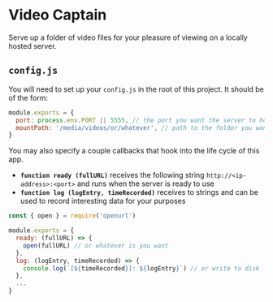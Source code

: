 # Video Captain

Serve up a folder of video files for your pleasure of viewing on a locally hosted server.

## `config.js`

You will need to set up your `config.js` in the root of this project. It should be of the form:

```js
module.exports = {
  port: process.env.PORT || 5555, // the port you want the server to host at
  mountPath: '/media/videos/or/whatever', // path to the folder you want to serve items from
}
```

You may also specify a couple callbacks that hook into the life cycle of this app. 
- **`function ready (fullURL)`** receives the following string `http://<ip-address>:<port>` and runs when the server is ready to use
- **`function log (logEntry, timeRecorded)`** receives to strings and can be used to record interesting data for your purposes

```js
const { open } = require('openurl')

module.exports = {
  ready: (fullURL) => {
    open(fullURL) // or whatever is you want
  },
  log: (logEntry, timeRecorded) => {
    console.log(`[${timeRecorded}]: ${logEntry}`) // or write to disk
  },
  ...
}
```